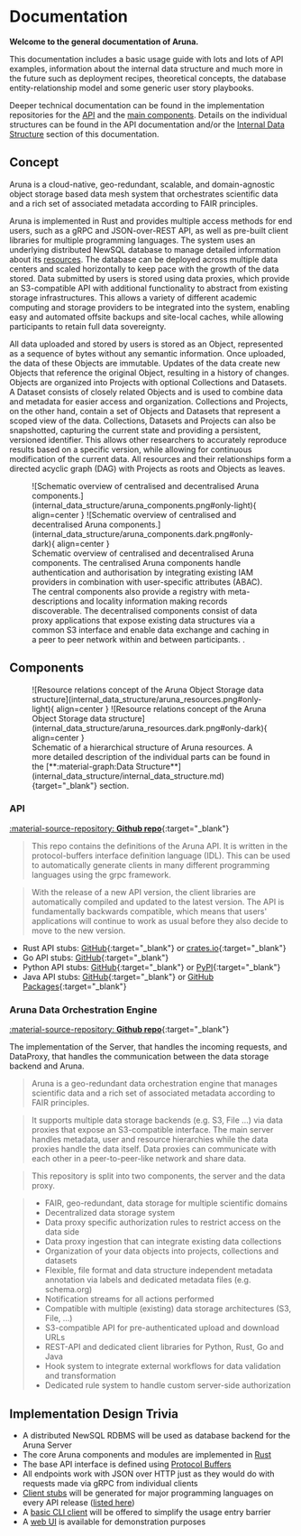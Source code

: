 # Documentation

**Welcome to the general documentation of Aruna.**

This documentation includes a basic usage guide with lots and lots of API examples, information about the internal data structure and much more in the future such as deployment recipes, theoretical concepts, the database entity-relationship model and some generic user story playbooks.

Deeper technical documentation can be found in the implementation repositories for the [API](#api) and the [main components](#aruna-data-orchestration-engine).
Details on the individual structures can be found in the API documentation and/or the [Internal Data Structure](internal_data_structure/internal_data_structure.md) section of this documentation.


## Concept

Aruna is a cloud-native, geo-redundant, scalable, and domain-agnostic object storage based data mesh system that orchestrates scientific data and a rich set of associated metadata according to FAIR principles. 

Aruna is implemented in Rust and provides multiple access methods for end users, such as a gRPC and JSON-over-REST API, as well as pre-built client libraries for multiple programming languages. The system uses an underlying distributed NewSQL database to manage detailed information about its [resources](#aruna-resources). The database can be deployed across multiple data centers and scaled horizontally to keep pace with the growth of the data stored. Data submitted by users is stored using data proxies, which provide an S3-compatible API with additional functionality to abstract from existing storage infrastructures. This allows a variety of different academic computing and storage providers to be integrated into the system, enabling easy and automated offsite backups and site-local caches, while allowing participants to retain full data sovereignty.

All data uploaded and stored by users is stored as an Object, represented as a sequence of bytes without any semantic information. Once uploaded, the data of these Objects are immutable. Updates of the data create new Objects that reference the original Object, resulting in a history of changes. Objects are organized into Projects with optional Collections and Datasets. A Dataset consists of closely related Objects and is used to combine data and metadata for easier access and organization. Collections and Projects, on the other hand, contain a set of Objects and Datasets that represent a scoped view of the data. Collections, Datasets and Projects can also be snapshotted, capturing the current state and providing a persistent, versioned identifier. This allows other researchers to accurately reproduce results based on a specific version, while allowing for continuous modification of the current data. All resources and their relationships form a directed acyclic graph (DAG) with Projects as roots and Objects as leaves.

<figure id="aruna-components" markdown>
  ![Schematic overview of centralised and decentralised Aruna components.](internal_data_structure/aruna_components.png#only-light){ align=center }
  ![Schematic overview of centralised and decentralised Aruna components.](internal_data_structure/aruna_components.dark.png#only-dark){ align=center }
  <figcaption>Schematic overview of centralised and decentralised Aruna components. The centralised Aruna components handle authentication and authorisation by integrating existing IAM providers in combination with user-specific attributes (ABAC). The central components also provide a registry with meta-descriptions and locality information making records discoverable. The decentralised components consist of data proxy applications that expose existing data structures via a common S3 interface and enable data exchange and caching in a peer to peer network within and between participants.
.</figcaption>
</figure>

## Components

<figure id="aruna-resources" markdown>
  ![Resource relations concept of the Aruna Object Storage data structure](internal_data_structure/aruna_resources.png#only-light){ align=center }
  ![Resource relations concept of the Aruna Object Storage data structure](internal_data_structure/aruna_resources.dark.png#only-dark){ align=center }
  <figcaption markdown>Schematic of a hierarchical structure of Aruna resources. A more detailed description of the individual parts can be found in the [**:material-graph:Data Structure**](internal_data_structure/internal_data_structure.md){target="_blank"} section.</figcaption>
</figure>

### **API**

[:material-source-repository: **Github repo**](https://github.com/ArunaStorage/api){:target="_blank"}

> This repo contains the definitions of the Aruna API. It is written in the protocol-buffers interface definition language (IDL). This can be used to automatically generate clients in many different programming languages using the grpc framework.

> With the release of a new API version, the client libraries are automatically compiled and updated to the latest version.
> The API is fundamentally backwards compatible, which means that users' applications will continue to work as usual before they also decide to move to the new version.

* Rust API stubs: [GitHub](https://github.com/ArunaStorage/rust-api){:target="_blank"} or [crates.io](https://crates.io/crates/aruna-rust-api){:target="_blank"}
* Go API stubs: [GitHub](https://github.com/ArunaStorage/go-api){:target="_blank"}
* Python API stubs: [GitHub](https://github.com/ArunaStorage/python-api){:target="_blank"} or [PyPI](https://pypi.org/project/Aruna-Python-API){:target="_blank"}
* Java API stubs: [GitHub](https://github.com/ArunaStorage/java-api){:target="_blank"} or [GitHub Packages](https://github.com/ArunaStorage/java-api/packages/){:target="_blank"}

### **Aruna Data Orchestration Engine**

[:material-source-repository: **Github repo**](https://github.com/ArunaStorage/aruna){:target="_blank"}

The implementation of the Server, that handles the incoming requests, and DataProxy, that handles the communication between the data storage backend and Aruna.

> Aruna is a geo-redundant data orchestration engine that manages scientific data and a rich set of associated metadata according to FAIR principles.

> It supports multiple data storage backends (e.g. S3, File ...) via data proxies that expose an S3-compatible interface. The main server handles metadata, user and resource hierarchies while the data proxies handle the data itself. Data proxies can communicate with each other in a peer-to-peer-like network and share data.

> This repository is split into two components, the server and the data proxy.

> * FAIR, geo-redundant, data storage for multiple scientific domains
> * Decentralized data storage system
> * Data proxy specific authorization rules to restrict access on the data side
> * Data proxy ingestion that can integrate existing data collections
> * Organization of your data objects into projects, collections and datasets
> * Flexible, file format and data structure independent metadata annotation via labels and dedicated metadata files (e.g. schema.org)
> * Notification streams for all actions performed
> * Compatible with multiple (existing) data storage architectures (S3, File, ...)
> * S3-compatible API for pre-authenticated upload and download URLs
> * REST-API and dedicated client libraries for Python, Rust, Go and Java
> * Hook system to integrate external workflows for data validation and transformation
> * Dedicated rule system to handle custom server-side authorization


<!--
### **DataProxy**

[:material-source-repository: **Github repo**](https://github.com/ArunaStorage/aruna){:target="_blank"}

> This is the internal server implementation handling the communication between the data storage backend used for a Aruna instance.

> DataProxy is a subcomponent of Aruna that provides a partially compatible S3 API for data storage with advanced features like multi-tenant encryption, deduplication, and storage according to FAIR principles. 

> **Features**

> * Partial S3 API compatibility: DataProxy implements a subset of the S3 API, making it easy to integrate with existing S3 clients and libraries.
> * Encryption: All data stored in DataProxy is encrypted at rest, ensuring the confidentiality and integrity of your data.
> * Deduplication: DataProxy uses advanced deduplication algorithms to ensure that identical data is stored only once, reducing storage costs and improving performance.
> * FAIR principles: DataProxy adheres to the FAIR principles of data management, ensuring that your data is findable, accessible, interoperable and reusable.


### **AOS CLI**

[**Main Aruna CLI repository**](https://github.com/ArunaStorage/ArunaCLI){:target="_blank"}

> This is a simple CLI application for the ScienceObjectsDB API. 
> Its currently work in progress and will be developed along with the API. Neither concept nor implementation are final.
-->


## Implementation Design Trivia

- A distributed NewSQL RDBMS will be used as database backend for the Aruna Server
- The core Aruna components and modules are implemented in [Rust](https://www.rust-lang.org/)
- The base API interface is defined using [Protocol Buffers](https://developers.google.com/protocol-buffers)
- All endpoints work with JSON over HTTP just as they would do with requests made via gRPC from individual clients
- [Client stubs](#api) will be generated for major programming languages on every API release ([listed here](#api))
- A [basic CLI client](https://github.com/ArunaStorage/ArunaCLI) will be offered to simplify the usage entry barrier
- A [web UI](https://dev.aruna-storage.org) is available for demonstration purposes

